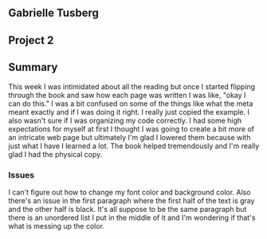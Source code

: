 ## Gabrielle Tusberg

Project 2
-----

## Summary
This week I was intimidated about all the reading but once I started flipping through the book and saw how each page was written I was like, "okay I can do this." I was a bit confused on some of the things like what the meta meant exactly and if I was doing it right. I really just copied the example. I also wasn't sure if I was organizing my code correctly. I had some high expectations for myself at first I thought I was going to create a bit more of an intricate web page but ultimately I'm glad I lowered them because with just what I have I learned a lot. The book helped tremendously and I'm really glad I had the physical copy.

### Issues
I can't figure out how to change my font color and background color. Also there's an issue in the first paragraph where the first half of the text is gray and the other half is black. It's all suppose to be the same paragraph but there is an unordered list I put in the middle of it and I'm wondering if that's what is messing up the color. 
